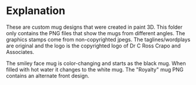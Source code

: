 # Explanation
These are custom mug designs that were created in paint 3D. This folder only contains the PNG files that show the mugs from different angles. The graphics stamps come from non-copyrighted jpegs. The taglines/wordplays are original and the logo is the copyrighted logo of Dr C Ross Crapo and Associates. 

The smiley face mug is color-changing and starts as the black mug. When filled with hot water it changes to the white mug. The "Royalty" mug PNG contains an alternate front design. 
